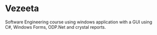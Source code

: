# Vezeeta
 Software Engineering course using windows application with a GUI using C#, Windows Forms, ODP.Net and crystal reports.
